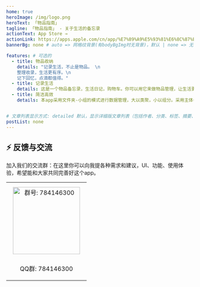 ```yaml
---
home: true
heroImage: /img/logo.png
heroText: 「物品指南」
tagline: 「物品指南」 - 关于生活的备忘录
actionText: App Store →
actionLink: https://apps.apple.com/cn/app/%E7%89%A9%E5%93%81%E6%8C%87%E5%8D%97-%E5%85%B3%E4%BA%8E%E7%89%A9%E5%93%81%E7%9A%84%E5%A4%87%E5%BF%98%E5%BD%95/id1585221053#?platform=iphone
bannerBg: none # auto => 网格纹背景(有bodyBgImg时无背景)，默认 | none => 无 | '大图地址' | background: 自定义背景样式       提示：如发现文本颜色不适应你的背景时可以到palette.styl修改$bannerTextColor变量

features: # 可选的
  - title: 物品收纳
    details: "记录生活，不止是物品。 \n
    整理收录，生活更有序。\n  
    记下回忆，点滴都值得。"
  - title: 记录生活
    details: 这是一个物品备忘录，生活日记，购物车。你可以用它来做物品管理，让生活更有序，记录你想记录的一切。
  - title: 简洁高效
    details: 本app采用文件夹-小组的模式进行数据管理，大以类聚，小以组分。采用主体+记录的形式，汇总收录各种信息。


# 文章列表显示方式: detailed 默认，显示详细版文章列表（包括作者、分类、标签、摘要、分页等）| simple => 显示简约版文章列表（仅标题和日期）| none 不显示文章列表
postList: none
---
```


<style>
.become-sponsor {
  padding: 8px 20px;
  display: inline-block;
  color: #11a8cd;
  border-radius: 30px;
  box-sizing: border-box;
  border: 1px solid #11a8cd;
}
</style>




## ⚡ 反馈与交流

加入我们的交流群：在这里你可以向我提各种需求和建议，UI、功能、使用体验，希望能和大家共同完善好这个app。

<table>
  <tbody>
    <tr>
      <td align="center" valign="middle">
        <img :src="$withBase('/img/qrcode/qq.png')" alt="群号: 784146300" class="no-zoom" style="width:180px;margin: 10px;">
        <p>QQ群: 784146300</p>
      </td>
    </tr>
  </tbody>
</table>

